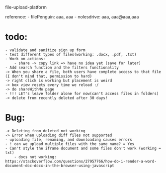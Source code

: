 file-upload-platform

reference:
    - filePenguin: aaa, aaa
    - nolesdrive: aaa, aaa@aaa,aaa
# todo:
    - validate and sanitize sign up form
    - test different types of files(working: .docx, .pdf, .txt)
    - Work on actions:
        - share -> copy link => have no idea yet (save for later)
    - Add search function and the filters functionality
    -> When you share a file, both users have complete access to that file (I don't mind that, permission to hard)
    -> right click is working but placement is weird
    -> box view resets every time we reload :/
    -> do shareWithMe page
    - !!! LET's leave folder alone for now(can't access files in folders)
    -> delete from recently deleted after 30 days!
# Bug: 
    -> Deleting from deleted not working 
    -> Error when uploading diff files not supported
    - uploading file, renaming, and downloading causes errors
    - ! can we upload multiple files with the same name? = Yes
    - Can't style the iframe document and some files don't work (working = txt)
        - docs not working: https://stackoverflow.com/questions/27957766/how-do-i-render-a-word-document-doc-docx-in-the-browser-using-javascript